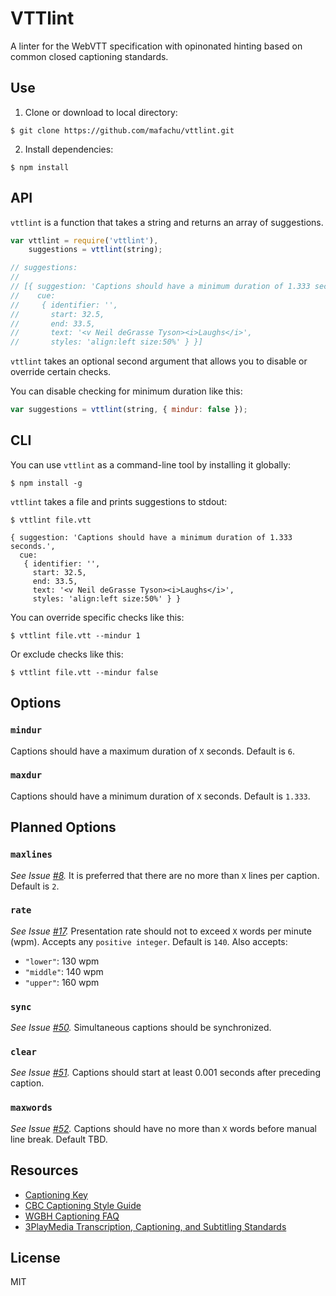 # VTTlint

A linter for the WebVTT specification with opinonated hinting based on common closed captioning standards.

## Use

1. Clone or download to local directory:

 ```shell
 $ git clone https://github.com/mafachu/vttlint.git
 ```

2. Install dependencies:

 ```shell
 $ npm install
 ```

## API

`vttlint` is a function that takes a string and returns an array of suggestions.

```javascript
var vttlint = require('vttlint'),
    suggestions = vttlint(string);

// suggestions:
//
// [{ suggestion: 'Captions should have a minimum duration of 1.333 seconds.',
//    cue: 
//     { identifier: '',
//       start: 32.5,
//       end: 33.5,
//       text: '<v Neil deGrasse Tyson><i>Laughs</i>',
//       styles: 'align:left size:50%' } }]
```

`vttlint` takes an optional second argument that allows you to disable or override certain checks.

You can disable checking for minimum duration like this:

```javascript
var suggestions = vttlint(string, { mindur: false });
```

## CLI

You can use `vttlint` as a command-line tool by installing it globally:

```shell
$ npm install -g
```

`vttlint` takes a file and prints suggestions to stdout:

```shell
$ vttlint file.vtt

{ suggestion: 'Captions should have a minimum duration of 1.333 seconds.',
  cue: 
   { identifier: '',
     start: 32.5,
     end: 33.5,
     text: '<v Neil deGrasse Tyson><i>Laughs</i>',
     styles: 'align:left size:50%' } }
```

You can override specific checks like this:

```
$ vttlint file.vtt --mindur 1
```

Or exclude checks like this:

```
$ vttlint file.vtt --mindur false
```

## Options

### `mindur`
Captions should have a maximum duration of `X` seconds. Default is `6`.

### `maxdur`
Captions should have a minimum duration of `X` seconds. Default is `1.333`.

## Planned Options

### `maxlines`
*See Issue [#8](/../../issues/8).* It is preferred that there are no more than `X` lines per caption. Default is `2`.

### `rate`
*See Issue [#17](/../../issues/17).* Presentation rate should not to exceed `X` words per minute (wpm). Accepts any `positive integer`. Default is `140`. Also accepts:

* `"lower"`: 130 wpm
* `"middle"`: 140 wpm
* `"upper"`: 160 wpm

### `sync`
*See Issue [#50](/../../issues/50).* Simultaneous captions should be synchronized.

### `clear`
*See Issue [#51](/../../issues/51).* Captions should start at least 0.001 seconds after preceding caption.

### `maxwords`
*See Issue [#52](/../../issues/52).* Captions should have no more than `X` words before manual line break. Default TBD.

## Resources

* [Captioning Key](http://captioningkey.com/)
* [CBC Captioning Style Guide](https://www.dcmp.org/caai/nadh218.pdf)
* [WGBH Captioning FAQ](http://main.wgbh.org/wgbh/pages/mag/services/captioning/faq/sugg-styles-conv-faq.html)
* [3PlayMedia Transcription, Captioning, and Subtitling Standards](http://www.3playmedia.com/2014/05/06/transcription-captioning-subtitling-standards/)

## License
MIT